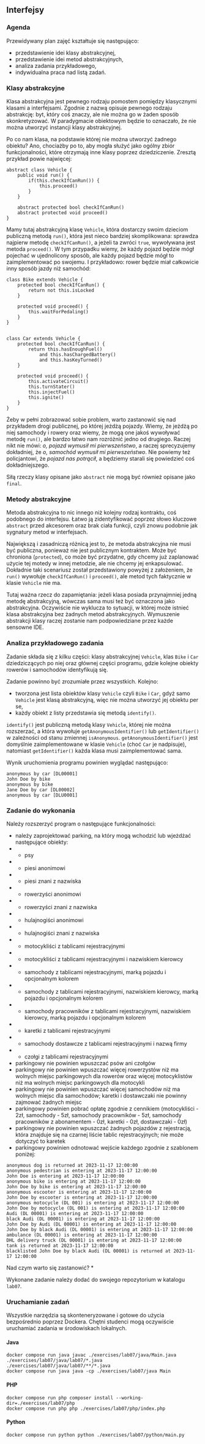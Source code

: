 ## Interfejsy

### Agenda
Przewidywany plan zajęć kształtuje się następująco:
* przedstawienie idei klasy abstrakcyjnej,
* przedstawienie idei metod abstrakcyjnych,
* analiza zadania przykładowego,
* indywidualna praca nad listą zadań.

### Klasy abstrakcyjne
Klasa abstrakcyjna jest pewnego rodzaju pomostem pomiędzy klasycznymi klasami a interfejsami. Zgodnie z nazwą opisuje pewnego rodzaju abstrakcję: byt, który coś znaczy, ale nie można go w żaden sposób skonkretyzować. W paradygmacie obiektowym będzie to oznaczało, że nie można utworzyć instancji klasy abstrakcyjnej.

Po co nam klasa, na podstawie której nie można utworzyć żadnego obiektu? Ano, chociażby po to, aby mogła służyć jako ogólny zbiór funkcjonalności, które otrzymają inne klasy poprzez dziedziczenie. Zresztą przykład powie najwięcej:

```
abstract class Vehicle {
    public void run() {
        if(this.checkIfCanRun()) {
            this.proceed()
        }
    }
    
    abstract protected bool checkIfCanRun()
    abstract protected void proceed()
}
```

Mamy tutaj abstrakcyjną klasę `Vehicle`, która dostarczy swoim dzieciom publiczną metodą `run()`, która jest nieco bardziej skomplikowana: sprawdza najpierw metodę `checkIfCanRun()`, a jeżeli ta zwróci `true`, wywoływana jest metoda `proceed()`. W tym przypadku wiemy, że każdy pojazd będzie mógł pojechać w ujednolicony sposób, ale każdy pojazd będzie mógł to zaimplementować po swojemu. I przykładowo: rower będzie miał całkowicie inny sposób jazdy niż samochód:

```
class Bike extends Vehicle {
    protected bool checkIfCanRun() {
        return not this.isLocked
    }
    
    protected void proceed() {
        this.waitForPedaling()
    }
}


class Car extends Vehicle {
    protected bool checkIfCanRun() {
        return this.hasEnoughFuel()
            and this.hasChargedBattery()
            and this.hasKeyTurned() 
    }
    
    protected void proceed() {
        this.activateCircuit()
        this.turnStater()
        this.injectFuel()
        this.ignite()
    }
}
```

Żeby w pełni zobrazować sobie problem, warto zastanowić się nad przykładem drogi publicznej, po której jeżdżą pojazdy. Wiemy, że jeżdżą po niej samochody i rowery oraz wiemy, że mogą one jakoś wywoływać metodę `run()`, ale bardzo łatwo nam rozróżnić jedno od drugiego. Raczej nikt nie mówi: *o, pojazd wymusił mi pierwszeństwo*, a raczej sprecyzujemy dokładniej, że *o, samochód wymusił mi pierwszeństwo*. Nie powiemy też policjantowi, że *pojazd nas potrącił*, a będziemy starali się powiedzieć coś dokładniejszego.

Siłą rzeczy klasy opisane jako `abstract` nie mogą być również opisane jako `final`.

### Metody abstrakcyjne
Metoda abstrakcyjna to nic innego niż kolejny rodzaj kontraktu, coś podobnego do interfejsu. Łatwo ją zidentyfikować poprzez słowo kluczowe `abstract` przed akcesorem oraz brak ciała funkcji, czyli znowu podobnie jak sygnatury metod w interfejsach. 

Największą i zasadniczą różnicą jest to, że metoda abstrakcyjna nie musi być publiczna, ponieważ nie jest publicznym kontraktem. Może być chroniona (`protected`), co może być przydatne, gdy chcemy już zaplanować użycie tej motedy w innej metodzie, ale nie chcemy jej enkapsulować. Dokładnie taki scenariusz został przedstawiony powyżej z założeniem, że `run()` wywołuje `checkIfCanRun()` i `proceed()`, ale metod tych faktycznie w klasie `Vehicle` nie ma.

Tutaj ważna rzecz do zapamiętania: jeżeli klasa posiada przynajmniej jedną metodę abstrakcyjną, wówczas sama musi też być oznaczona jako abstrakcyjna. Oczywiście nie wyklucza to sytuacji, w której może istnieć klasa abstrakcyjna bez żadnych metod abstrakcyjnych. Wymuszenie abstrakcji klasy raczej zostanie nam podpowiedziane przez każde sensowne IDE.

### Analiza przykładowego zadania
Zadanie składa się z kilku części: klasy abstrakcyjnej `Vehicle`, klas `Bike` i `Car` dziedziczących po niej oraz głównej części programu, gdzie kolejne obiekty rowerów i samochodów identyfikują się.

Zadanie powinno być zrozumiałe przez wszystkich. Kolejno:
* tworzona jest lista obiektów klasy `Vehicle` czyli `Bike` i `Car`, gdyż samo `Vehicle` jest klasą abstrakcyjną, więc nie można utworzyć jej obiektu per se,
* każdy obiekt z listy przedstawia się metodą `identify()`.

`identify()` jest publiczną metodą klasy `Vehicle`, której nie można rozszerzać, a która wywołuje `getAnonymousIdentifier()` lub `getIdentifier()` w zależności od stanu zmiennej `isAnonymous`. `getAnonymousIdentifier()` jest domyślnie zaimplementowane w klasie `Vehicle` (choć `Car` je nadpisuje), natomiast `getIdentifier()` każda klasa musi zaimplementować sama.

Wynik uruchomienia programu powinien wyglądać następująco:
```
anonymous by car [DL00001]
John Doe by bike
anonymous by bike
Jane Doe by car [DL00002]
anonymous by car [DLU0001]
```

### Zadanie do wykonania
Należy rozszerzyć program o następujące funkcjonalności:
* należy zaprojektować parking, na który mogą wchodzić lub wjeżdżać następujące obiekty:
* * psy
* * piesi anonimowi
* * piesi znani z nazwiska
* * rowerzyści anonimowi
* * rowerzyści znani z nazwiska
* * hulajnogiści anonimowi
* * hulajnogiści znani z nazwiska
* * motocykliści z tablicami rejestracyjnymi
* * motocykliści z tablicami rejestracyjnymi i nazwiskiem kierowcy
* * samochody z tablicami rejestracyjnymi, marką pojazdu i opcjonalnym kolorem
* * samochody z tablicami rejestracyjnymi, nazwiskiem kierowcy, marką pojazdu i opcjonalnym kolorem
* * samochody pracowników z tablicami rejestracyjnymi, nazwiskiem kierowcy, marką pojazdu i opcjonalnym kolorem
* * karetki z tablicami rejestracyjnymi
* * samochody dostawcze z tablicami rejestracyjnymi i nazwą firmy
* * czołgi z tablicami rejestracyjnymi
* parkingowy nie powinien wpuszczać psów ani czołgów
* parkingowy nie powinien wpuszczać więcej rowerzystów niż ma wolnych miejsc parkingowych dla rowerów oraz więcej motocyklistów niż ma wolnych miejsc parkingowych dla motocykli
* parkingowy nie powinien wpuszczać więcej samochodów niż ma wolnych miejsc dla samochodów; karetki i dostawczaki nie powinny zajmować żadnych miejsc
* parkingowy powinien pobrać opłatę zgodnie z cennikiem (motocykliści - 2zł, samochody - 5zł, samochody pracowników - 5zł, samochody pracowników z abonamentem - 0zł, karetki - 0zł, dostawczaki - 0zł)
* parkingowy nie powinien wpuszczać żadnych pojazdów z rejestracją, która znajduje się na czarnej liście tablic rejestracyjnych; nie może dotyczyć to karetek
* parkingowy powinien odnotować wejście każdego zgodnie z szablonem poniżej:

```
anonymous dog is returned at 2023-11-17 12:00:00
anonymous pedestrian is entering at 2023-11-17 12:00:00
John Doe is entering at 2023-11-17 12:00:00
anonymous bike is entering at 2023-11-17 12:00:00
John Doe by bike is entering at 2023-11-17 12:00:00
anonymous escooter is entering at 2023-11-17 12:00:00
John Doe by escooter is entering at 2023-11-17 12:00:00
anonymous motocycle (DL 001) is entering at 2023-11-17 12:00:00
John Doe by motocycle (DL 001) is entering at 2023-11-17 12:00:00
Audi (DL 00001) is entering at 2023-11-17 12:00:00
black Audi (DL 00001) is entering at 2023-11-17 12:00:00
John Doe by Audi (DL 00001) is entering at 2023-11-17 12:00:00
John Doe by black Audi (DL 00001) is entering at 2023-11-17 12:00:00
ambulance (DL 00001) is entering at 2023-11-17 12:00:00
DHL delivery truck (DL 00001) is entering at 2023-11-17 12:00:00
tank is returned at 2023-11-17 12:00:00
blacklisted John Doe by black Audi (DL 00001) is returned at 2023-11-17 12:00:00
```

Nad czym warto się zastanowić?
* 

Wykonane zadanie należy dodać do swojego repozytorium w katalogu `lab07`.

### Uruchamianie zadań
Wszystkie narzędzia są skonteneryzowane i gotowe do użycia bezpośrednio poprzez Dockera. Chętni studenci mogą oczywiście uruchamiać zadania w środowiskach lokalnych.

#### Java
```
docker compose run java javac ./exercises/lab07/java/Main.java  ./exercises/lab07/java/lab07/*.java ./exercises/lab07/java/lab07/**/*.java
docker compose run java java -cp ./exercises/lab07/java Main
```

#### PHP
```
docker compose run php composer install --working-dir=./exercises/lab07/php
docker compose run php php ./exercises/lab07/php/index.php
```

#### Python
```
docker compose run python python ./exercises/lab07/python/main.py
```
